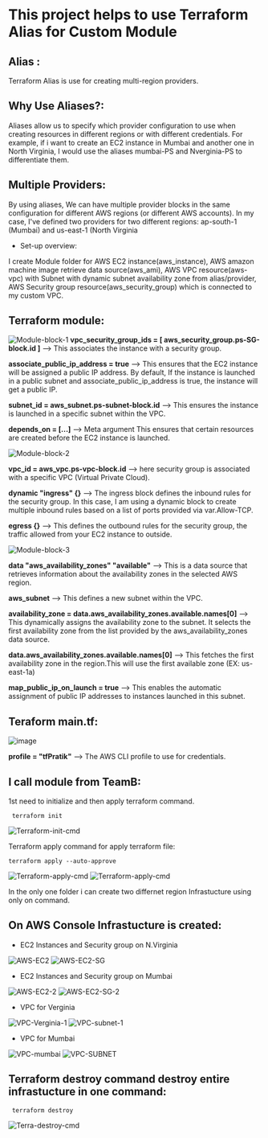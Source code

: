# This project helps to use Terraform Alias for Custom Module

## Alias :
 Terraform Alias is use for creating multi-region providers.

## Why Use Aliases?: 
Aliases allow us to specify which provider configuration to use when creating resources in different regions or with different credentials. For example,
if i want to create an EC2 instance in Mumbai and another one in North Virginia, I would use the aliases mumbai-PS and Nverginia-PS to differentiate them. 

## Multiple Providers:
 By using aliases, We can have multiple provider blocks in the same configuration for different AWS regions (or different AWS accounts).
 In my case, I've defined two providers for two different regions: ap-south-1 (Mumbai) and us-east-1 (North Virginia
 
- Set-up overview:
  
I create Module folder for AWS EC2 instance(aws_instance), AWS amazon machine image retrieve data source(aws_ami), AWS VPC resource(aws-vpc) with Subnet with dynamic subnet availability zone from alias/provider, 
AWS Security group resource(aws_security_group) which is connected to my custom VPC.

## Terraform module:

![Module-block-1](https://github.com/user-attachments/assets/01b78245-4aee-42cd-9795-beb6bdf91706)
**vpc_security_group_ids = [ aws_security_group.ps-SG-block.id ]** --> This associates the instance with a security group.

**associate_public_ip_address = true** --> This ensures that the EC2 instance will be assigned a public IP address. By default,
If the instance is launched in a public subnet and associate_public_ip_address is true, the instance will get a public IP.

**subnet_id = aws_subnet.ps-subnet-block.id** --> This ensures the instance is launched in a specific subnet within the VPC.

**depends_on = [...]** --> Meta argument This ensures that certain resources are created before the EC2 instance is launched.

![Module-block-2](https://github.com/user-attachments/assets/54fdb5cf-815c-4233-a18d-8003135371d7)

**vpc_id = aws_vpc.ps-vpc-block.id** --> here security group is associated with a specific VPC (Virtual Private Cloud). 

**dynamic "ingress" {}** --> The ingress block defines the inbound rules for the security group. In this case, 
I am using a dynamic block to create multiple inbound rules based on a list of ports provided via var.Allow-TCP.

**egress {}** --> This defines the outbound rules for the security group, the traffic allowed from your EC2 instance to outside.

![Module-block-3](https://github.com/user-attachments/assets/9b91a606-9702-4ad6-a74c-3c5137dd55ed)

**data "aws_availability_zones" "available"** --> This is a data source that retrieves information about the availability zones in the selected AWS region.

**aws_subnet** --> This defines a new subnet within the VPC.

**availability_zone = data.aws_availability_zones.available.names[0]** -->  This dynamically assigns the availability zone to the subnet.
It selects the first availability zone from the list provided by the aws_availability_zones data source.

**data.aws_availability_zones.available.names[0]** --> This fetches the first availability zone in the region.This will use the first available zone (EX: us-east-1a)

**map_public_ip_on_launch = true**  -->  This enables the automatic assignment of public IP addresses to instances launched in this subnet.


## Teraform main.tf:

![image](https://github.com/user-attachments/assets/b0a15c0d-4b71-48d2-895f-601f02b51b2f)

**profile = "tfPratik"** -->  The AWS CLI profile to use for credentials.


## I call module from TeamB:
1st need to initialize and then apply terraform command.


     terraform init

![Terraform-init-cmd](https://github.com/user-attachments/assets/ecffc38c-2341-49db-bf02-6c0a08b54e29)

Terraform apply command for apply terraform file:

    terraform apply --auto-approve

![Terraform-apply-cmd](https://github.com/user-attachments/assets/2613518a-4589-4a71-934c-aec86a277445)
![Terraform-apply-cmd](https://github.com/user-attachments/assets/da8a2a7f-0647-449e-934c-6abfccad71a8)

In the only one folder i can create two differnet region Infrastucture using only on command.


## On AWS Console Infrastucture is created:

- EC2 Instances and Security group on N.Virginia

![AWS-EC2](https://github.com/user-attachments/assets/d42eef2f-2109-4f42-b078-1a6ce586eb9d)
![AWS-EC2-SG](https://github.com/user-attachments/assets/d350d9a4-32bb-46b8-a8d7-bbff6e64bd86)

- EC2 Instances and Security group on Mumbai

![AWS-EC2-2](https://github.com/user-attachments/assets/cf39d33b-db97-47f3-b60b-0fe88658aebb)
![AWS-EC2-SG-2](https://github.com/user-attachments/assets/43e567ac-b3ff-4630-9359-1b359f255671)

- VPC for Verginia
  
![VPC-Verginia-1](https://github.com/user-attachments/assets/4a263dc3-795e-4ccb-bc2b-1a477dd912cb)
![VPC-subnet-1](https://github.com/user-attachments/assets/cad601a2-78e4-4bb0-bbf6-4b123f3269d8)


- VPC for Mumbai
  
![VPC-mumbai](https://github.com/user-attachments/assets/4ef4db62-cacd-4c99-b28b-5462fc43aaf7)
![VPC-SUBNET](https://github.com/user-attachments/assets/82d12d7c-7b86-4ac5-995a-eb25e3f20495)


## Terraform destroy command destroy entire infrastucture in one command:

     terraform destroy

![Terra-destroy-cmd](https://github.com/user-attachments/assets/2d25a542-7648-4c69-a801-ce6a9e9b670b)

